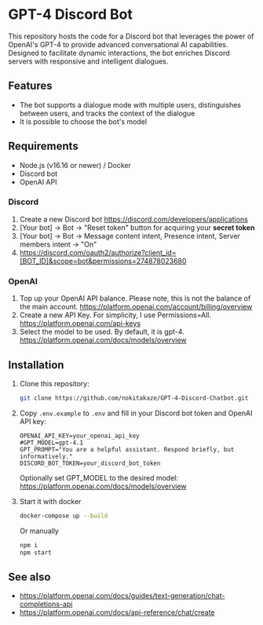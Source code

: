 # GPT-4 Discord Bot

<!-- {badges} -->

This repository hosts the code for a Discord bot that leverages the power of OpenAI's GPT-4 to provide advanced conversational AI
capabilities. Designed to facilitate dynamic interactions, the bot enriches Discord servers with responsive and intelligent
dialogues.

## Features

- The bot supports a dialogue mode with multiple users, distinguishes between users, and tracks the context of the dialogue
- It is possible to choose the bot's model

## Requirements

- Node.js (v16.16 or newer) / Docker
- Discord bot
- OpenAI API

### Discord

1. Create a new Discord bot https://discord.com/developers/applications
2. [Your bot] -> Bot -> "Reset token" button for acquiring your **secret token**
3. [Your bot] -> Bot -> Message content intent, Presence intent, Server members intent -> "On"
4. https://discord.com/oauth2/authorize?client_id=[BOT_ID]&scope=bot&permissions=274878023680

### OpenAI

1. Top up your OpenAI API balance. Please note, this is not the balance of the main account.
   https://platform.openai.com/account/billing/overview
2. Create a new API Key. For simplicity, I use Permissions=All.
   https://platform.openai.com/api-keys
3. Select the model to be used. By default, it is gpt-4.
   https://platform.openai.com/docs/models/overview

## Installation

1. Clone this repository:
    ```bash
    git clone https://github.com/nokitakaze/GPT-4-Discord-Chatbot.git
    ```

2. Copy `.env.example` to `.env` and fill in your Discord bot token and OpenAI API key:
    ```
    OPENAI_API_KEY=your_openai_api_key
    #GPT_MODEL=gpt-4.1
    GPT_PROMPT="You are a helpful assistant. Respond briefly, but informatively."
    DISCORD_BOT_TOKEN=your_discord_bot_token
    ```
   Optionally set GPT_MODEL to the desired model: https://platform.openai.com/docs/models/overview

3. Start it with docker
   ```bash
   docker-compose up --build
   ```

   Or manually

   ```bash
   npm i
   npm start
   ```

## See also

- https://platform.openai.com/docs/guides/text-generation/chat-completions-api
- https://platform.openai.com/docs/api-reference/chat/create
